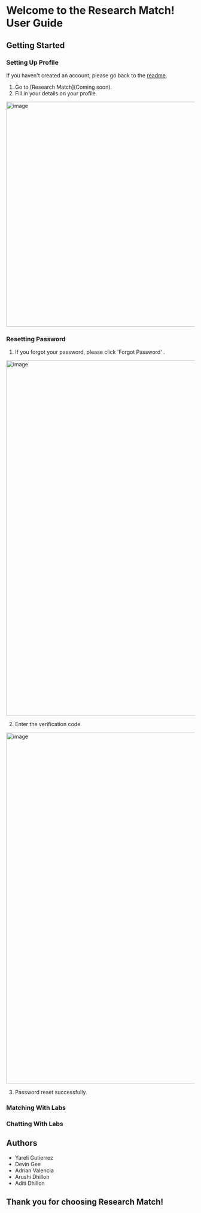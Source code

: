 # Welcome to the Research Match! User Guide

## Getting Started

### Setting Up Profile
If you haven't created an account, please go back to the [readme](https://github.com/arushidhillon/CS370#readme).

1. Go to [Research Match](Coming soon).
2. Fill in your details on your profile.
<img width="600" alt="image" src="">

### Resetting Password
1. If you forgot your password, please click 'Forgot Password' .
<img width="948" alt="image" src="">

2. Enter the verification code.
<img width="937" alt="image" src="">

3. Password reset successfully.

### Matching With Labs

### Chatting With Labs

## Authors
- Yareli Gutierrez
- Devin Gee
- Adrian Valencia
- Arushi Dhillon
- Aditi Dhillon

## Thank you for choosing Research Match!
